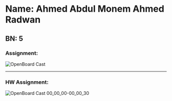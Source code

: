 
# Name: Ahmed Abdul Monem Ahmed Radwan
## BN: 5
### Assignment:

![OpenBoard Cast](https://user-images.githubusercontent.com/70094970/233787563-9fcc02d3-118e-412c-a079-1d1546eee291.gif)


-------------------------------------------------------------------------------------------------------------

### HW Assignment:

![OpenBoard Cast 00_00_00-00_00_30](https://user-images.githubusercontent.com/70094970/232224801-7b42d9e3-d29e-48a9-96fb-17a081d926d9.gif)






